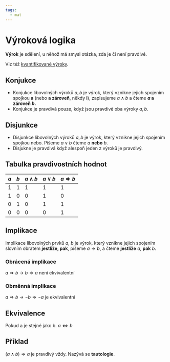 ```yaml
---
tags:
  - mat
---
```

# Výroková logika
**Výrok** je sdělení, u něhož má smysl otázka, zda je či není pravdivé.

Viz též [kvantifikované výroky](Kvantifikované%20výroky.md).

## Konjukce
- Konjukce libovolných výroků $a, b$ je výrok, který vznikne jejich spojením spojkou **a** (nebo **a zároveň**, někdy **i**), zapisujeme $a \wedge b$ a čteme **$a$ a zároveň $b$.**
- Konjukce je pravdivá pouze, když jsou pravdivé oba výroky $a, b$.

## Disjunkce
- Disjunkce libovolných výroků $a, b$ je výrok, který vznikne jejich spojením spojkou nebo. Píšeme $a \vee b$ čteme $a$ **nebo** $b$.
- Disjukne je pravdivá když alespoň jeden z výroků je pravdivý.

## Tabulka pravdivostních hodnot
| $a$ | $b$ | $a \wedge b$ | $a \vee b$ | $a \Rightarrow b$ |
| --- | --- | ------------ | ---------- | ------ |
| 1   | 1   | 1            | 1          | 1      |
| 1   | 0   | 0            | 1          | 0      |
| 0   | 1   | 0            | 1          | 1      |
| 0   | 0   | 0            | 0          | 1      |

## Implikace
Implikace libovolných prvků $a$, $b$ je výrok, který vznikne jejich spojením slovním obratem **jestliže, pak**, píšeme $a \Rightarrow b$, a čteme **jestliže** $a$, **pak** $b$.

### Obrácená implikace
$a \Rightarrow b$ -> $b \Rightarrow a$
není ekvivalentní
### Obměnná implikace
$a \Rightarrow b$ -> $\neg b \Rightarrow \neg a$
je ekvivalentní

## Ekvivalence
Pokud a je stejné jako b.
$a \iff b$
## Příklad
$(a \wedge b) \Rightarrow a$ je pravdivý vždy. Nazývá se **tautologie**.